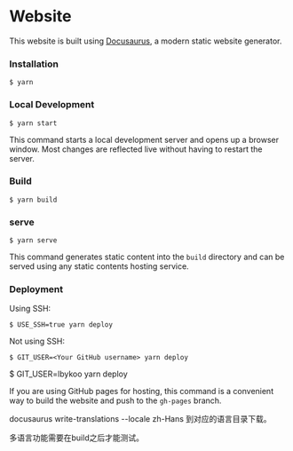 # Website

This website is built using [Docusaurus](https://docusaurus.io/), a modern static website generator.

### Installation

```
$ yarn
```

### Local Development

```
$ yarn start
```

This command starts a local development server and opens up a browser window. Most changes are reflected live without having to restart the server.

### Build

```
$ yarn build
```
### serve

```
$ yarn serve
```
This command generates static content into the `build` directory and can be served using any static contents hosting service.

### Deployment

Using SSH:

```
$ USE_SSH=true yarn deploy
```

Not using SSH:

```
$ GIT_USER=<Your GitHub username> yarn deploy
```
$ GIT_USER=lbykoo yarn deploy

If you are using GitHub pages for hosting, this command is a convenient way to build the website and push to the `gh-pages` branch.


docusaurus write-translations --locale zh-Hans
到对应的语言目录下载。

多语言功能需要在build之后才能测试。